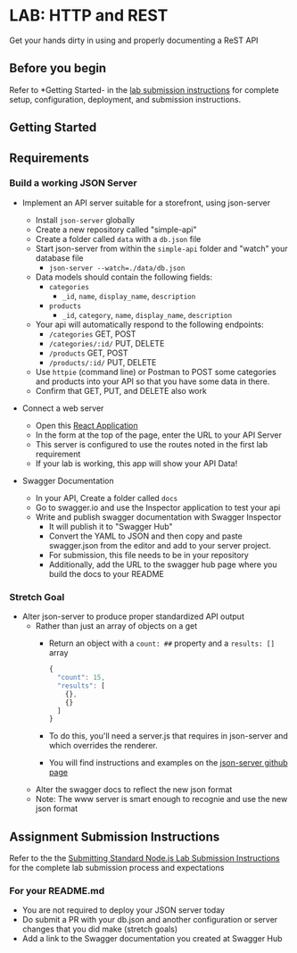 # LAB: HTTP and REST

Get your hands dirty in using and properly documenting a ReST API

## Before you begin

Refer to *Getting Started-  in the [lab submission instructions](../../../reference/submission-instructions/labs/README.md) for complete setup, configuration, deployment, and submission instructions.

## Getting Started

## Requirements

### Build a working JSON Server

- Implement an API server suitable for a storefront, using json-server
  - Install `json-server` globally
  - Create a new repository called "simple-api"
  - Create a folder called `data` with a `db.json` file
  - Start json-server from within the `simple-api` folder and "watch" your database file
    - `json-server --watch=./data/db.json`
  - Data models should contain the following fields:
    - `categories`
      - `_id`, `name`, `display_name`, `description`
    - `products`
      - `_id`, `category`, `name`, `display_name`, `description`
  - Your api will automatically respond to the following endpoints:
    - `/categories`  GET, POST
    - `/categories/:id/` PUT, DELETE
    - `/products`  GET, POST
    - `/products/:id/` PUT, DELETE
  - Use `httpie` (command line) or Postman to POST some categories and products into your API so that you have some data in there.
  - Confirm that GET, PUT, and DELETE also work

- Connect a web server
  - Open this [React Application](https://w638oyk7o8.csb.app/)
  - In the form at the top of the page, enter the URL to your API Server
  - This server is configured to use the routes noted in the first lab requirement
  - If your lab is working, this app will show your API Data!

- Swagger Documentation
  - In your API, Create a folder called `docs`
  - Go to swagger.io and use the Inspector application to test your api
  - Write and publish swagger documentation with Swagger Inspector
    - It will publish it to "Swagger Hub"
    - Convert the YAML to JSON and then copy and paste swagger.json from the editor and add to your server project.
    - For submission, this file needs to be in your repository
    - Additionally, add the URL to the swagger hub page where you build the docs to your README

### Stretch Goal

- Alter json-server to produce proper standardized API output
  - Rather than just an array of objects on a get
    - Return an object with a `count: ##` property and a `results: []` array

      ```javascript
      {
        "count": 15,
        "results": [
          {},
          {}
        ]
      }
      ```

    - To do this, you'll need a server.js that requires in json-server and which overrides the renderer.
    - You will find instructions and examples on the [json-server github page](https://github.com/typicode/json-server)
  - Alter the swagger docs to reflect the new json format
  - Note: The www server is smart enough to recognie and use the new json format

## Assignment Submission Instructions

Refer to the the [Submitting Standard Node.js Lab Submission Instructions](../../../reference/submission-instructions/labs/node-apps.md) for the complete lab submission process and expectations

### For your README.md

- You are not required to deploy your JSON server today
- Do submit a PR with your db.json and another configuration or server changes that you did make (stretch goals)
- Add a link to the Swagger documentation you created at Swagger Hub
